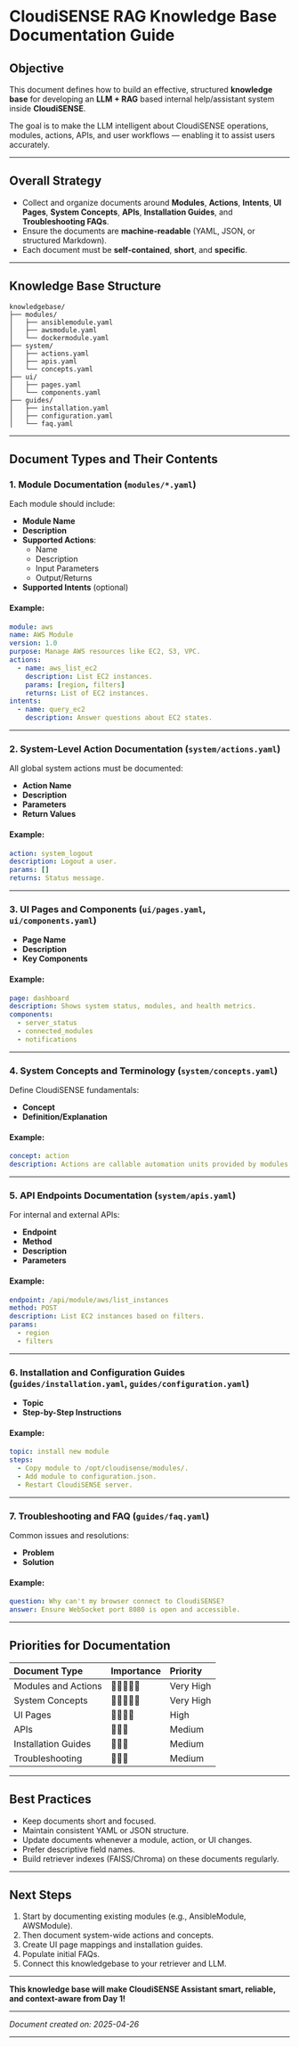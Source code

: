 # CloudiSENSE RAG Knowledge Base Documentation Guide

## Objective

This document defines how to build an effective, structured **knowledge base** for developing an **LLM + RAG** based internal help/assistant system inside **CloudiSENSE**.

The goal is to make the LLM intelligent about CloudiSENSE operations, modules, actions, APIs, and user workflows — enabling it to assist users accurately.

---

## Overall Strategy

- Collect and organize documents around **Modules**, **Actions**, **Intents**, **UI Pages**, **System Concepts**, **APIs**, **Installation Guides**, and **Troubleshooting FAQs**.
- Ensure the documents are **machine-readable** (YAML, JSON, or structured Markdown).
- Each document must be **self-contained**, **short**, and **specific**.

---

## Knowledge Base Structure

```
knowledgebase/
├── modules/
│   ├── ansiblemodule.yaml
│   ├── awsmodule.yaml
│   └── dockermodule.yaml
├── system/
│   ├── actions.yaml
│   ├── apis.yaml
│   └── concepts.yaml
├── ui/
│   ├── pages.yaml
│   └── components.yaml
├── guides/
│   ├── installation.yaml
│   ├── configuration.yaml
│   └── faq.yaml
```

---

## Document Types and Their Contents

### 1. Module Documentation (`modules/*.yaml`)

Each module should include:

- **Module Name**
- **Description**
- **Supported Actions**:
  - Name
  - Description
  - Input Parameters
  - Output/Returns
- **Supported Intents** (optional)

#### Example:

```yaml
module: aws
name: AWS Module
version: 1.0
purpose: Manage AWS resources like EC2, S3, VPC.
actions:
  - name: aws_list_ec2
    description: List EC2 instances.
    params: [region, filters]
    returns: List of EC2 instances.
intents:
  - name: query_ec2
    description: Answer questions about EC2 states.
```

---

### 2. System-Level Action Documentation (`system/actions.yaml`)

All global system actions must be documented:

- **Action Name**
- **Description**
- **Parameters**
- **Return Values**

#### Example:

```yaml
action: system_logout
description: Logout a user.
params: []
returns: Status message.
```

---

### 3. UI Pages and Components (`ui/pages.yaml`, `ui/components.yaml`)

- **Page Name**
- **Description**
- **Key Components**

#### Example:

```yaml
page: dashboard
description: Shows system status, modules, and health metrics.
components:
  - server_status
  - connected_modules
  - notifications
```

---

### 4. System Concepts and Terminology (`system/concepts.yaml`)

Define CloudiSENSE fundamentals:

- **Concept**
- **Definition/Explanation**

#### Example:

```yaml
concept: action
description: Actions are callable automation units provided by modules.
```

---

### 5. API Endpoints Documentation (`system/apis.yaml`)

For internal and external APIs:

- **Endpoint**
- **Method**
- **Description**
- **Parameters**

#### Example:

```yaml
endpoint: /api/module/aws/list_instances
method: POST
description: List EC2 instances based on filters.
params:
  - region
  - filters
```

---

### 6. Installation and Configuration Guides (`guides/installation.yaml`, `guides/configuration.yaml`)

- **Topic**
- **Step-by-Step Instructions**

#### Example:

```yaml
topic: install new module
steps:
  - Copy module to /opt/cloudisense/modules/.
  - Add module to configuration.json.
  - Restart CloudiSENSE server.
```

---

### 7. Troubleshooting and FAQ (`guides/faq.yaml`)

Common issues and resolutions:

- **Problem**
- **Solution**

#### Example:

```yaml
question: Why can't my browser connect to CloudiSENSE?
answer: Ensure WebSocket port 8080 is open and accessible.
```

---

## Priorities for Documentation

| Document Type | Importance | Priority |
|:---|:---|:---|
| Modules and Actions | 🌟🌟🌟🌟🌟 | Very High |
| System Concepts | 🌟🌟🌟🌟🌟 | Very High |
| UI Pages | 🌟🌟🌟🌟 | High |
| APIs | 🌟🌟🌟 | Medium |
| Installation Guides | 🌟🌟🌟 | Medium |
| Troubleshooting | 🌟🌟🌟 | Medium |

---

## Best Practices

- Keep documents short and focused.
- Maintain consistent YAML or JSON structure.
- Update documents whenever a module, action, or UI changes.
- Prefer descriptive field names.
- Build retriever indexes (FAISS/Chroma) on these documents regularly.

---

## Next Steps

1. Start by documenting existing modules (e.g., AnsibleModule, AWSModule).
2. Then document system-wide actions and concepts.
3. Create UI page mappings and installation guides.
4. Populate initial FAQs.
5. Connect this knowledgebase to your retriever and LLM.

---

**This knowledge base will make CloudiSENSE Assistant smart, reliable, and context-aware from Day 1!**

---

*Document created on: 2025-04-26*

---

